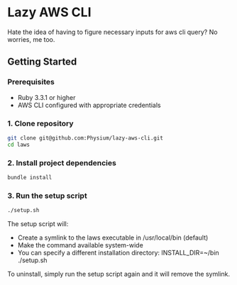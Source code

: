 # Lazy AWS CLI

Hate the idea of having to figure necessary inputs for aws cli query? No worries, me too.

## Getting Started

### Prerequisites
- Ruby 3.3.1 or higher
- AWS CLI configured with appropriate credentials

### 1. Clone repository
```bash
git clone git@github.com:Physium/lazy-aws-cli.git
cd laws
```

### 2. Install project dependencies
```bash
bundle install
```

### 3. Run the setup script
```bash
./setup.sh
```

The setup script will:
- Create a symlink to the laws executable in /usr/local/bin (default)
- Make the command available system-wide
- You can specify a different installation directory:
  INSTALL_DIR=~/bin ./setup.sh

To uninstall, simply run the setup script again and it will remove the symlink.
